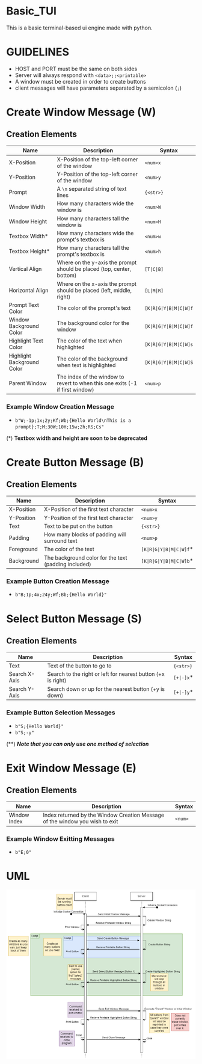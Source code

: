 # Basic_TUI
This is a basic terminal-based ui engine made with python.

# GUIDELINES
- HOST and PORT must be the same on both sides
- Server will always respond with `<data>;;<printable>`
- A window must be created in order to create buttons
- client messages will have parameters separated by a semicolon (`;`)

# Create Window Message (W)
## Creation Elements
| Name | Description | Syntax |
|---|---|---|
| X-Position | X-Position of the top-left corner of the window | `<num>x` |
| Y-Position | Y-Position of the top-left corner of the window | `<num>y` |
| Prompt | A `\n` separated string of text lines | `{<str>}` |
| Window Width | How many characters wide the window is | `<num>W` |
| Window Height | How many characters tall the window is | `<num>H` |
| Textbox Width* | How many characters wide the prompt's textbox is | `<num>w` |
| Textbox Height* | How many characters tall the prompt's textbox is | `<num>h` |
| Vertical Align | Where on the y-axis the prompt should be placed (top, center, bottom) | `[T\|C\|B]` |
| Horizontal Align | Where on the x-axis the prompt should be placed (left, middle, right) | `[L\|M\|R]` |
| Prompt Text Color | The color of the prompt's text | `[K\|R\|G\|Y\|B\|M\|C\|W]f` |
| Window Background Color | The background color for the window | `[K\|R\|G\|Y\|B\|M\|C\|W]f` |
| Highlight Text Color | The color of the text when highlighted | `[K\|R\|G\|Y\|B\|M\|C\|W]s` |
| Highlight Background Color | The color of the background when text is highlighted | `[K\|R\|G\|Y\|B\|M\|C\|W]S` |
| Parent Window | The index of the window to revert to when this one exits (-1 if first window)| `<num>p` |
### Example Window Creation Message
- `b"W;-1p;1x;2y;Kf;Wb;{Hello World\nThis is a prompt};T;M;30W;10H;15w;2h;RS;Cs"`

(*) **Textbox width and height are soon to be deprecated**

# Create Button Message (B)
## Creation Elements
| Name | Description | Syntax |
|---|---|---|
| X-Position | X-Position of the first text character | `<num>x` |
| Y-Position | Y-Position of the first text character | `<num>y` |
| Text | Text to be put on the button | `{<str>}` |
| Padding | How many blocks of padding will surround text | `<num>p` |
| Foreground | The color of the text | `[K\|R\|G\|Y\|B\|M\|C\|W]f`* |
| Background | The background color for the text (padding included) | `[K\|R\|G\|Y\|B\|M\|C\|W]b`* |
### Example Button Creation Message
- `b"B;1p;4x;24y;Wf;Bb;{Hello World}"`

# Select Button Message (S)
## Creation Elements
| Name | Description | Syntax |
|---|---|---|
| Text | Text of the button to go to | `{<str>}` |
| Search X-Axis | Search to the right or left for nearest button (+x is right) | `[+\|-]x`* |
| Search Y-Axis | Search down or up for the nearest button (+y is down) | `[+\|-]y`* |
### Example Button Selection Messages
- `b"S;{Hello World}"`
- `b"S;-y"`

(**) ***Note that you can only use one method of selection***

# Exit Window Message (E)
## Creation Elements
| Name | Description | Syntax |
|---|---|---|
| Window Index | Index returned by the Window Creation Message of the window you wish to exit | `<num>` |
### Example Window Exitting Messages
- `b"E;0"`

# UML
![UML](images/Microservice_UML.png)
